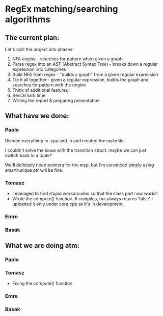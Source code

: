 # RegEx matching/searching algorithms

## The current plan:
Let's split the project into phases:

1. NFA engine - searches for pattern when given a graph
3. Parse regex into an AST (Abstract Syntax Tree) - breaks down a regular expression into categories
4. Build NFA from regex - "builds a graph" from a given regular expression
5. Tie it all together - given a regular expression, builds the graph and searches for pattern with the engine
6. Think of additional features
7. Benchmark time
8. Writing the report & preparing presentation

## What have we done:
### Paolo
Divided everything in .cpp and .h and created the makefile. 

I couldn't solve the isuue with the transition struct. maybe we can just switch back to a tuple?

We'll definitely need pointers for the map, but I'm convinced simply using smart/unique ptr will be fine.

### Tomasz

- I managed to find stupid workaroudns so that the class part now works!
- Wrote the compute() function. It compiles, but always returns 'false'. I uploaded it only under core.cpp as it's in development.

### Emre

### Basak

## What we are doing atm:
### Paolo 

### Tomasz
- Fixing the compute() function.

### Emre

### Basak
